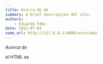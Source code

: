 ```yaml
---
title: Acerca de de
summary: A brief description del site.
authors:
    - Eduardo Fdez
date: 2022-07-03
some_url: http://127.0.0.1:8000/acercade/
---
```


*Acerca de*

el HTML es

